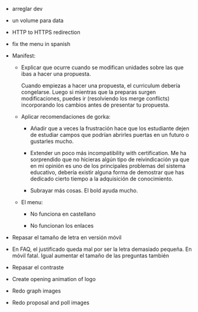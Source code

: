 - arreglar dev

- un volume para data

- HTTP to HTTPS redirection

- fix the menu in spanish

- Manifest:
    - Explicar que ocurre cuando se modifican unidades sobre las que ibas a hacer una propuesta.

        Cuando empiezas a hacer una propuesta, el curriculum debería congelarse. Luego si mientras que la preparas surgen modificaciones, puedes ir (resolviendo los merge conflicts) incorporando los cambios antes de presentar tu propuesta.

    - Aplicar recomendaciones de gorka:

        - Añadir que a veces la frustración hace que los estudiante dejen de estudiar campos que podrían abrirles puertas en un futuro o gustarles mucho.

        - Extender un poco más incompatibility with certification. Me ha sorprendido que no hicieras algún tipo de reivindicación ya que en mi opinión es uno de los principales problemas del sistema educativo, debería existir alguna forma de demostrar que has dedicado cierto tiempo a la adquisición de conocimiento. 

        - Subrayar más cosas. El bold ayuda mucho.
    
    - El menu:

        - No funciona en castellano

        - No funcionan los enlaces

- Repasar el tamaño de letra en versión móvil

- En FAQ, el justificado queda mal por ser la letra demasiado pequeña. En móvil fatal. Igual aumentar el tamaño de las preguntas también

- Repasar el contraste



- Create opening animation of logo
- Redo graph images
- Redo proposal and poll images
